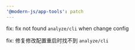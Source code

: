 ```yaml
---
'@modern-js/app-tools': patch
---
```


fix: fix not found `analyze/cli` when change config

fix: 修复修改配置重启时找不到 `analyze/cli`
